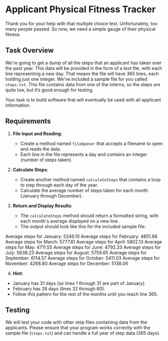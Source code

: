 # Applicant Physical Fitness Tracker

Thank you for your help with that multiple choice test. Unfortunately, too many people passed. So now, we need a simple gauge of their physical fitness. 

## Task Overview

We're going to get a dump of all the steps that an applicant has taken over the past year. This data will be provided in the form of a text file, with each line representing a new day. That means the file will have 365 lines, each holding just one integer. We've included a sample file for you called `steps.txt`. This file contains data from one of the interns, so the steps are quite low, but it’s good enough for testing.

Your task is to build software that will eventually be used with all applicant information.

## Requirements

1. **File Input and Reading**: 
   - Create a method named `fileOpener` that accepts a filename to open and reads the data.
   - Each line in the file represents a day and contains an integer (number of steps taken).
   
2. **Calculate Steps**:
   - Create another method named `calculateSteps` that contains a loop to step through each day of the year.
   - Calculate the average number of steps taken for each month (January through December).

3. **Return and Display Results**:
   - The `calculateSteps` method should return a formatted string, with each month's average displayed on a new line.
   - The output should look like this for the included sample file:

Average steps for January: 5246.10 Average steps for February: 4851.86 Average steps for March: 5777.61 Average steps for April: 5802.13 Average steps for May: 4711.55 Average steps for June: 4792.33 Average steps for July: 5638.23 Average steps for August: 5759.65 Average steps for September: 6114.57 Average steps for October: 5411.03 Average steps for November: 4268.80 Average steps for December: 5138.06


4. **Hint**:
- January has 31 days (so lines 1 through 31 are part of January).
- February has 28 days (lines 32 through 60).
- Follow this pattern for the rest of the months until you reach line 365.

## Testing

We will test your code with other step files containing data from the applicants. Please ensure that your program works correctly with the sample file (`steps.txt`) and can handle a full year of step data (365 days).
